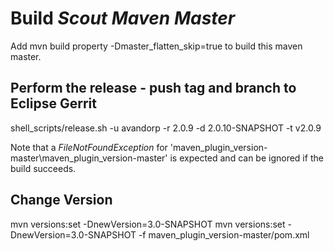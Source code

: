 # Build *Scout Maven Master*

Add mvn build property -Dmaster_flatten_skip=true to build this maven master.

## Perform the release - push tag and branch to Eclipse Gerrit
  shell_scripts/release.sh -u avandorp -r 2.0.9 -d 2.0.10-SNAPSHOT -t v2.0.9

Note that a *FileNotFoundException* for 'maven_plugin_version-master\maven_plugin_version-master' is expected and can be ignored if the build succeeds.

## Change Version
  mvn versions:set -DnewVersion=3.0-SNAPSHOT
  mvn versions:set -DnewVersion=3.0-SNAPSHOT -f maven_plugin_version-master/pom.xml
